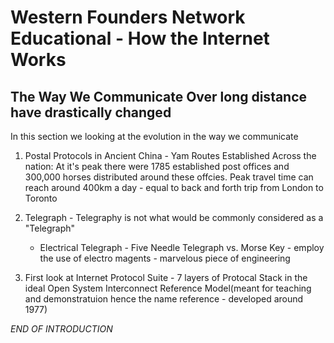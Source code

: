 # Western Founders Network Educational - How the Internet Works 



## The Way We Communicate Over long distance have drastically changed

In this section we looking at the evolution in the way we communicate

1. Postal Protocols in Ancient China - Yam Routes Established Across the nation: At it's peak there were 1785 established post offices and 300,000 horses distributed around these offcies. Peak travel time can reach around 400km a day - equal to back and forth trip from London to Toronto

2. Telegraph - Telegraphy is not what would be commonly considered as a "Telegraph"
      - Electrical Telegraph - Five Needle Telegraph vs. Morse Key - employ the use of electro magents - marvelous piece of engineering
      
3. First look at Internet Protocol Suite - 7 layers of Protocal Stack in the ideal Open System Interconnect Reference Model(meant for teaching and demonstratuion hence the name reference - developed around 1977)

*END OF INTRODUCTION*

##

      
